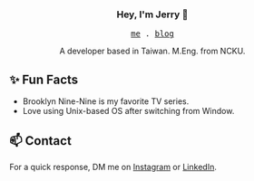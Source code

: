 <h3 align="center">
 Hey, I'm Jerry 👋
</h3>

<p align="center">
  <samp>
    <a target="_blank" href="https://jerrytech.vercel.app/">me</a> .
    <a target="_blank" href="https://jerrytech-blog.vercel.app/">blog</a>
  </samp>
</p>

<p align="center">
 A developer based in Taiwan. M.Eng. from NCKU.
</p>

## ✨ Fun Facts 

- Brooklyn Nine-Nine is my favorite TV series.
- Love using Unix-based OS after switching from Window.

## 📫 Contact

 For a quick response, DM me on [Instagram](https://www.instagram.com/codingyu/) or [LinkedIn](https://www.linkedin.com/in/jerryhuangyu/). 
 
